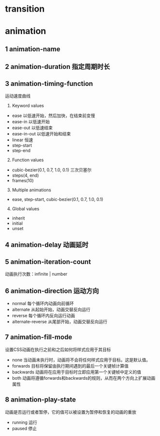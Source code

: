 # transition
# animation

## 1 animation-name
## 2 animation-duration 指定周期时长
## 3 animation-timing-function

运动速度曲线

1. Keyword values
  - ease 以低速开始，然后加快，在结束前变慢
  - ease-in 以低速开始
  - ease-out 以低速结束
  - ease-in-out 以低速开始和结束
  - linear 恒速
  - step-start 
  - step-end
2. Function values
  - cubic-bezier(0.1, 0.7, 1.0, 0.1) 三次贝塞尔
  - steps(4, end)
  - frames(10)
3. Multiple animations
  - ease, step-start, cubic-bezier(0.1, 0.7, 1.0, 0.1)
4. Global values
  - inherit
  - initial
  - unset

## 4 animation-delay 动画延时
## 5 animation-iteration-count

动画执行次数：infinite | number

## 6 animation-direction 运动方向

- normal 每个循环内动画向前循环
- alternate 从起始开始，动画交替反向运行
- reverse 每个循环内反向运行动画
- alternate-reverse 从尾部开始，动画交替反向运行

## 7 animation-fill-mode

设置CSS动画在执行之前和之后如何将样式应用于其目标

- none 当动画未执行时，动画将不会将任何样式应用于目标。这是默认值。
- forwards 目标将保留由执行期间遇到的最后一个关键帧计算值
- backwards 动画将在应用于目标时立即应用第一个关键帧中定义的值
- both 动画将遵循forwards和backwards的规则，从而在两个方向上扩展动画属性

## 8 animation-play-state

动画是否运行或者暂停，它的值可以被设置为暂停和恢复的动画的重放

- running 运行
- paused 停止
